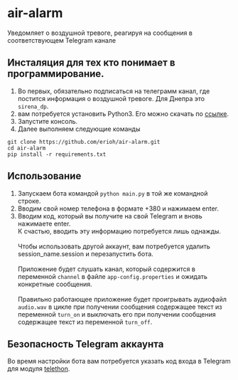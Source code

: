 # air-alarm
Уведомляет о воздушной тревоге, реагируя на сообщения в соответствующем Telegram канале

## Инсталяция для тех кто понимает в программирование.
1. Во первых, обязательно подписаться на телеграмм канал, где постится информация о воздушной тревоге. Для Днепра это `sirena_dp`.
2. вам потребуется установить Python3. Его можно скачать по [ссылке](https://www.python.org/).
3. Запустите консоль. 
4. Далее выполняем следующие команды
```
git clone https://github.com/erioh/air-alarm.git
cd air-alarm
pip install -r requirements.txt
```

## Использование
1. Запускаем бота командой `python main.py` в той же командной строке.
2. Вводим свой номер телефона в формате +380 и нажимаем enter.
3. Вводим код, который вы получите на свой Telegram и вновь нажимаете enter. 
<br>К счастью, вводить эту информацию потребуется лишь однажды.</br>
<br>Чтобы использовать другой аккаунт, вам потребуется удалить session_name.session и перезапустить бота.</br>
<br>Приложение будет слушать канал, который содержится в переменной `channel` в файле `app-config.properties` и ожидать конкретные сообщения.</br>
<br>Правильно работающее приложение будет проигрывать аудиофайл `audio.wav` в цикле при получении сообщения содержащее текст из переменной `turn_on` и выключать его при получении сообщения содержащее текст из переменной `turn_off`.</br>

## Безопасность Telegram аккаунта
Во время настройки бота вам потребуется указать код входа в Telegram для модуля [telethon](https://github.com/LonamiWebs/Telethon).

